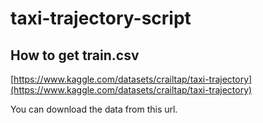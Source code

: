 # taxi-trajectory-script

## How to get train.csv
[https://www.kaggle.com/datasets/crailtap/taxi-trajectory](https://www.kaggle.com/datasets/crailtap/taxi-trajectory)

You can download the data from this url.
